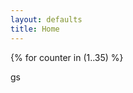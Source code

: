 ```yaml
---
layout: defaults
title: Home
---
```


  <script type="module">
    import PhotoSwipeLightbox from '../assets/js/photoswipe-lightbox.esm.js';
    const lightbox = new PhotoSwipeLightbox({
      gallery: '#my-gallery',
      children: 'a',
      pswpModule: () => import('../assets/js/photoswipe-lightbox.esm.min.js')
    });
    lightbox.init();
  </script>
  
  {% for counter in (1..35) %}

  <div class="pswp-gallery" id="my-gallery">
    <a href="../assets/images/Offroadents - {{ counter }}.PNG" data-pswp-width="1024" data-pswp-height="1024"
      target="_blank">
      <img src="../assets/images/Offroadents - {{ counter }}.PNG" class="thumbnail200" alt="" />
    </a>

  </div>gs